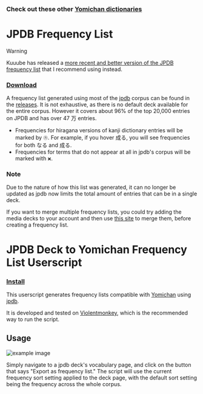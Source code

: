 ### Check out these other [Yomichan dictionaries](https://github.com/MarvNC/yomichan-dictionaries/)

# JPDB Frequency List

<!-- prettier-ignore -->
> [!WARNING]
> Kuuube has released a [more recent and better version of the JPDB frequency list](https://github.com/Kuuuube/yomitan-dictionaries?tab=readme-ov-file#jpdb-v21-frequency) that I recommend using instead.

### [Download](https://github.com/MarvNC/jpdb-freq-list/releases)

A frequency list generated using most of the [jpdb](https://jpdb.io/) corpus can be found in the [releases](https://github.com/MarvNC/jpdb-freq-list/releases). It is not exhaustive, as there is no default deck available for the entire corpus. However it covers about 96% of the top 20,000 entries on JPDB and has over 47 万 entries.

- Frequencies for hiragana versions of kanji dictionary entries will be marked by `㋕`. For example, if you hover 成る, you will see frequencies for both なる and 成る.
- Frequencies for terms that do not appear at all in jpdb's corpus will be marked with `❌`.

### Note

Due to the nature of how this list was generated, it can no longer be updated as jpdb now limits the total amount of entries that can be in a single deck.

If you want to merge multiple frequency lists, you could try adding the media decks to your account and then use [this site](https://kampffrosch94.github.io/jpdb-deck-manager/) to merge them, before creating a frequency list.

# JPDB Deck to Yomichan Frequency List Userscript

### [Install](https://github.com/MarvNC/jpdb-freq-list/raw/master/jpdb-freq-list.user.js)

This userscript generates frequency lists compatible with [Yomichan](https://foosoft.net/projects/yomichan/) using [jpdb](https://jpdb.io).

It is developed and tested on [Violentmonkey](https://violentmonkey.github.io/), which is the recommended way to run the script.

## Usage

![example image](./images/chrome_Deck_contents_–_jpdb_-_httpsjpdb.io_-_Google_C_2022-03-09_16-24-16.png)

Simply navigate to a jpdb deck's vocabulary page, and click on the button that says "Export as frequency list." The script will use the current frequency sort setting applied to the deck page, with the default sort setting being the frequency across the whole corpus.
